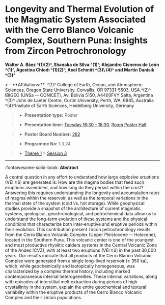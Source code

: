 # Longevity and Thermal Evolution of the Magmatic System Associated with the Cerro Blanco Volcanic Complex, Southern Puna: Insights from Zircon Petrochronology

**Walter A. Báez ^(1)(2)^, Shanaka de Silva ^(1)^, Alejandro Cisneros de León ^(1)^, Agostina Chiodi ^(1)(2)^, Axel Schmitt ^(3)\ (4)^ and Martin Danisik ^(3)^**

<!-- more -->> - **Affiliations:**  ^(1)^ College of Earth, Ocean, and Atmospheric Sciences, Oregon State University, Corvallis, OR 97331-5503, USA.^(2)^ IBIGEO (UNSa -- CONICET), Av. Bolivia 5150, A4400FVY Salta, Argentina ^(3)^ John de Laeter Centre, Curtin University, Perth, WA, 6845, Australia ^(4)^Insitute of Earth Sciences, Heidelberg University, Germany 

> - **Presentation type:** Poster

> - **Presentation time:** [Tuesday 16:30 - 18:30](../sessions_comparison.md#__tabbed_2_6), [Room Poster Hall](../maps_venue.md#__tabbed_1_1)

> - **Poster Board Number:** [282](../map_poster_boards.md#tuesday)

> - **Programme No:** 1.3.24

> - [Theme 1](../theme1.md) > [Session 3](../sessions/session-1-3.md)

--- 

:fontawesome-solid-book: **Abstract**

A central question in any effort to understand how large explosive eruptions (VEI ≥6) are generated is: How are the magma bodies that feed such eruptions assembled, and how long do they persist within the crust? Answering this requires understanding the longevity and accumulation rates of magma within the reservoir, as well as the temporal variations in the thermal state of the system (cold vs. hot storage). While geophysical studies provide a snapshot of the architecture of current magmatic systems, geological, geochronological, and petrochemical data allow us to understand the long-term evolution of these systems and the physical conditions that characterize both inter-eruptive and eruptive periods within their evolution. This contribution present zircon petrochronology results from the Cerro Blanco Volcanic Complex (Upper Pleistocene -- Holocene), located in the Southern Puna. This volcanic center is one of the youngest and most productive rhyolitic caldera systems in the Central Volcanic Zone of the Andes (CVZ), with at least two eruptions (VEI ≥6) in the past 30,000 years. Our results indicate that all products of the Cerro Blanco Volcanic Complex were generated from a single long-lived reservoir (≥ 350 ka), which, while geochemically and isotopically homogeneous, was characterized by a complex thermal history, including marked contemporaneous internal heterogeneities. These internal variations, along with episodes of interstitial melt extraction during periods of high crystallinity in the system, explain the entire geochemical and textural variability within the eruptive products of the Cerro Blanco Volcanic Complex and their zircon populations.

